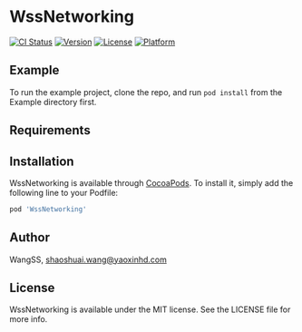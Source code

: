# WssNetworking

[![CI Status](https://img.shields.io/travis/WangSS/WssNetworking.svg?style=flat)](https://travis-ci.org/WangSS/WssNetworking)
[![Version](https://img.shields.io/cocoapods/v/WssNetworking.svg?style=flat)](https://cocoapods.org/pods/WssNetworking)
[![License](https://img.shields.io/cocoapods/l/WssNetworking.svg?style=flat)](https://cocoapods.org/pods/WssNetworking)
[![Platform](https://img.shields.io/cocoapods/p/WssNetworking.svg?style=flat)](https://cocoapods.org/pods/WssNetworking)

## Example

To run the example project, clone the repo, and run `pod install` from the Example directory first.

## Requirements

## Installation

WssNetworking is available through [CocoaPods](https://cocoapods.org). To install
it, simply add the following line to your Podfile:

```ruby
pod 'WssNetworking'
```

## Author

WangSS, shaoshuai.wang@yaoxinhd.com

## License

WssNetworking is available under the MIT license. See the LICENSE file for more info.
